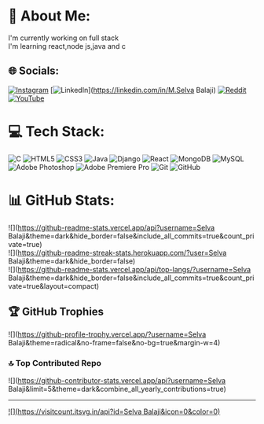 # 💫 About Me:
I'm currently working on full stack<br>I'm learning react,node js,java and c


## 🌐 Socials:
[![Instagram](https://img.shields.io/badge/Instagram-%23E4405F.svg?logo=Instagram&logoColor=white)](https://instagram.com/selvabalaji_2) [![LinkedIn](https://img.shields.io/badge/LinkedIn-%230077B5.svg?logo=linkedin&logoColor=white)](https://linkedin.com/in/M.Selva Balaji) [![Reddit](https://img.shields.io/badge/Reddit-%23FF4500.svg?logo=Reddit&logoColor=white)](https://reddit.com/user/Selva_Balaji) [![YouTube](https://img.shields.io/badge/YouTube-%23FF0000.svg?logo=YouTube&logoColor=white)](https://youtube.com/@@Thalayan_Gaming) 

# 💻 Tech Stack:
![C](https://img.shields.io/badge/c-%2300599C.svg?style=for-the-badge&logo=c&logoColor=white) ![HTML5](https://img.shields.io/badge/html5-%23E34F26.svg?style=for-the-badge&logo=html5&logoColor=white) ![CSS3](https://img.shields.io/badge/css3-%231572B6.svg?style=for-the-badge&logo=css3&logoColor=white) ![Java](https://img.shields.io/badge/java-%23ED8B00.svg?style=for-the-badge&logo=openjdk&logoColor=white) ![Django](https://img.shields.io/badge/django-%23092E20.svg?style=for-the-badge&logo=django&logoColor=white) ![React](https://img.shields.io/badge/react-%2320232a.svg?style=for-the-badge&logo=react&logoColor=%2361DAFB) ![MongoDB](https://img.shields.io/badge/MongoDB-%234ea94b.svg?style=for-the-badge&logo=mongodb&logoColor=white) ![MySQL](https://img.shields.io/badge/mysql-4479A1.svg?style=for-the-badge&logo=mysql&logoColor=white) ![Adobe Photoshop](https://img.shields.io/badge/adobe%20photoshop-%2331A8FF.svg?style=for-the-badge&logo=adobe%20photoshop&logoColor=white) ![Adobe Premiere Pro](https://img.shields.io/badge/Adobe%20Premiere%20Pro-9999FF.svg?style=for-the-badge&logo=Adobe%20Premiere%20Pro&logoColor=white) ![Git](https://img.shields.io/badge/git-%23F05033.svg?style=for-the-badge&logo=git&logoColor=white) ![GitHub](https://img.shields.io/badge/github-%23121011.svg?style=for-the-badge&logo=github&logoColor=white)
# 📊 GitHub Stats:
![](https://github-readme-stats.vercel.app/api?username=Selva Balaji&theme=dark&hide_border=false&include_all_commits=true&count_private=true)<br/>
![](https://github-readme-streak-stats.herokuapp.com/?user=Selva Balaji&theme=dark&hide_border=false)<br/>
![](https://github-readme-stats.vercel.app/api/top-langs/?username=Selva Balaji&theme=dark&hide_border=false&include_all_commits=true&count_private=true&layout=compact)

## 🏆 GitHub Trophies
![](https://github-profile-trophy.vercel.app/?username=Selva Balaji&theme=radical&no-frame=false&no-bg=true&margin-w=4)

### 🔝 Top Contributed Repo
![](https://github-contributor-stats.vercel.app/api?username=Selva Balaji&limit=5&theme=dark&combine_all_yearly_contributions=true)

---
[![](https://visitcount.itsvg.in/api?id=Selva Balaji&icon=0&color=0)](https://visitcount.itsvg.in)

<!-- Proudly created with GPRM ( https://gprm.itsvg.in ) -->

